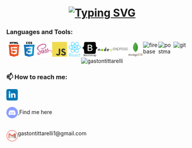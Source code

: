 <h1 align="center">
  <a href="https://git.io/typing-svg">
    <img src="https://readme-typing-svg.demolab.com?font=Fira+Code&weight=600&size=77&duration=1500&pause=300&color=38C2FFFF&background=000000&center=true&vCenter=true&multiline=true&random=false&width=1920&height=300&lines=Hi+there!;I'm+Gast%C3%B3n;Welcome+to+my+Github+profile;aa" alt="Typing SVG" />
  </a>
</h1>

<h3 align="left">Languages and Tools:</h3>
<p align="left"> 
  <a href="https://www.w3.org/html/" target="_blank" rel="noreferrer">
    <img align="left" src="https://raw.githubusercontent.com/devicons/devicon/master/icons/html5/html5-original-wordmark.svg" alt="html5" width="40" height="40"/>
  </a>
  
  <a href="https://www.w3schools.com/css/" target="_blank" rel="noreferrer">
    <img align="left" src="https://raw.githubusercontent.com/devicons/devicon/master/icons/css3/css3-original-wordmark.svg" alt="css3" width="40" height="40"/>
  </a>
  
  <a href="https://sass-lang.com" target="_blank" rel="noreferrer"> 
    <img align="left" src="https://raw.githubusercontent.com/devicons/devicon/master/icons/sass/sass-original.svg" alt="sass" width="40" height="40"/> 
  </a>

  <a href="https://developer.mozilla.org/en-US/docs/Web/JavaScript" target="_blank" rel="noreferrer"> 
    <img align="left" src="https://raw.githubusercontent.com/devicons/devicon/master/icons/javascript/javascript-original.svg" alt="javascript" width="40" height="40"/>
  </a>

  <a href="https://reactjs.org/" target="_blank" rel="noreferrer">
    <img align="left" src="https://raw.githubusercontent.com/devicons/devicon/master/icons/react/react-original-wordmark.svg" alt="react" width="40" height="40"/> 
  </a>

  <a href="https://getbootstrap.com" target="_blank" rel="noreferrer"> 
    <img align="left" src="https://raw.githubusercontent.com/devicons/devicon/master/icons/bootstrap/bootstrap-plain-wordmark.svg" alt="bootstrap" width="40" height="40"/>
  </a>

  <a href="https://nodejs.org" target="_blank" rel="noreferrer"> 
    <img align="left" src="https://raw.githubusercontent.com/devicons/devicon/master/icons/nodejs/nodejs-original-wordmark.svg" alt="nodejs" width="40" height="40"/>  
  </a>

  <a href="https://expressjs.com" target="_blank" rel="noreferrer">
    <img align="left" src="https://raw.githubusercontent.com/devicons/devicon/master/icons/express/express-original-wordmark.svg" alt="express" width="40" height="40"/>  
  </a>

  <a href="https://www.mongodb.com/" target="_blank" rel="noreferrer"> 
    <img align="left" src="https://raw.githubusercontent.com/devicons/devicon/master/icons/mongodb/mongodb-original-wordmark.svg" alt="mongodb" width="40" height="40"/>  
  </a>

  <a href="https://firebase.google.com/" target="_blank" rel="noreferrer"> 
    <img align="left" src="https://www.vectorlogo.zone/logos/firebase/firebase-icon.svg" alt="firebase" width="40" height="40"/>
  </a> 

  <a href="https://postman.com" target="_blank" rel="noreferrer"> 
    <img align="left" src="https://www.vectorlogo.zone/logos/getpostman/getpostman-icon.svg" alt="postman" width="40" height="40"/>  
  </a>
  
  <a href="https://git-scm.com/" target="_blank" rel="noreferrer"> 
    <img align="left" src="https://www.vectorlogo.zone/logos/git-scm/git-scm-icon.svg" alt="git" width="40" height="40"/> 
  </a>
</p>

<p align="center" ><img align="center" src="https://github-readme-stats.vercel.app/api/top-langs?username=gastontittarelli&show_icons=true&locale=en&layout=compact&theme=algolia" alt="gastontittarelli" /></p>

<h3 align="left"> 📫 How to reach me:</h3>
<p align="left">
    <a href="https://linkedin.com/in/gastontittarelli" target="blank">
      <img align="center" src="https://github.com/GastonTittarelli/GastonTittarelli/blob/main/assets/linkedin.svg" alt="linkedin" height="30" width="30" />
    </a>
  <br>
  <br>
    <a href="https://discord.com" target="blank">
      <img align="center" src="https://github.com/GastonTittarelli/GastonTittarelli/blob/main/assets/discord-round.svg" alt="discord" height="30" width="30" />
    </a>
    <a> Find me here </a>
  <br>
  <br>
    <div width="400"> 
      <a href="https://gmail.com" target="blank" height="35" width="35">
        <img align="left" src="https://github.com/GastonTittarelli/GastonTittarelli/blob/main/assets/gmail.png" alt="gmail" height="30" width="30" />
      </a>
      <p width="100" > gastontittarelli1@gmail.com </p>
    </div>
</p>

